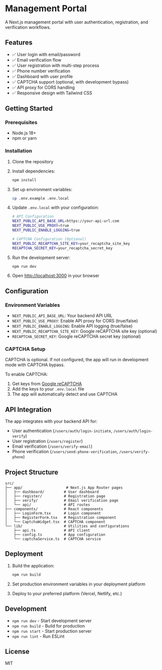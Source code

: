 # Management Portal

A Next.js management portal with user authentication, registration, and verification workflows.

## Features

- ✅ User login with email/password
- ✅ Email verification flow
- ✅ User registration with multi-step process
- ✅ Phone number verification
- ✅ Dashboard with user profile
- ✅ CAPTCHA support (optional, with development bypass)
- ✅ API proxy for CORS handling
- ✅ Responsive design with Tailwind CSS

## Getting Started

### Prerequisites

- Node.js 18+ 
- npm or yarn

### Installation

1. Clone the repository
2. Install dependencies:
   ```bash
   npm install
   ```

3. Set up environment variables:
   ```bash
   cp .env.example .env.local
   ```

4. Update `.env.local` with your configuration:
   ```bash
   # API Configuration
   NEXT_PUBLIC_API_BASE_URL=https://your-api-url.com
   NEXT_PUBLIC_USE_PROXY=true
   NEXT_PUBLIC_ENABLE_LOGGING=true

   # CAPTCHA Configuration (Optional)
   NEXT_PUBLIC_RECAPTCHA_SITE_KEY=your_recaptcha_site_key
   RECAPTCHA_SECRET_KEY=your_recaptcha_secret_key
   ```

5. Run the development server:
   ```bash
   npm run dev
   ```

6. Open [http://localhost:3000](http://localhost:3000) in your browser

## Configuration

### Environment Variables

- `NEXT_PUBLIC_API_BASE_URL`: Your backend API URL
- `NEXT_PUBLIC_USE_PROXY`: Enable API proxy for CORS (true/false)
- `NEXT_PUBLIC_ENABLE_LOGGING`: Enable API logging (true/false)
- `NEXT_PUBLIC_RECAPTCHA_SITE_KEY`: Google reCAPTCHA site key (optional)
- `RECAPTCHA_SECRET_KEY`: Google reCAPTCHA secret key (optional)

### CAPTCHA Setup

CAPTCHA is optional. If not configured, the app will run in development mode with CAPTCHA bypass.

To enable CAPTCHA:
1. Get keys from [Google reCAPTCHA](https://www.google.com/recaptcha/)
2. Add the keys to your `.env.local` file
3. The app will automatically detect and use CAPTCHA

## API Integration

The app integrates with your backend API for:
- User authentication (`/users/auth/login-initiate`, `/users/auth/login-verify`)
- User registration (`/users/register`)
- Email verification (`/users/verify-email`)
- Phone verification (`/users/send-phone-verification`, `/users/verify-phone`)

## Project Structure

```
src/
├── app/                    # Next.js App Router pages
│   ├── dashboard/         # User dashboard
│   ├── register/          # Registration page
│   ├── verify/            # Email verification page
│   └── api/               # API routes
├── components/            # React components
│   ├── LoginForm.tsx      # Login component
│   ├── RegisterForm.tsx   # Registration component
│   └── CaptchaWidget.tsx  # CAPTCHA component
└── lib/                   # Utilities and configurations
    ├── api.ts             # API client
    ├── config.ts          # App configuration
    └── captchaService.ts  # CAPTCHA service
```

## Deployment

1. Build the application:
   ```bash
   npm run build
   ```

2. Set production environment variables in your deployment platform

3. Deploy to your preferred platform (Vercel, Netlify, etc.)

## Development

- `npm run dev` - Start development server
- `npm run build` - Build for production
- `npm run start` - Start production server
- `npm run lint` - Run ESLint

## License

MIT
